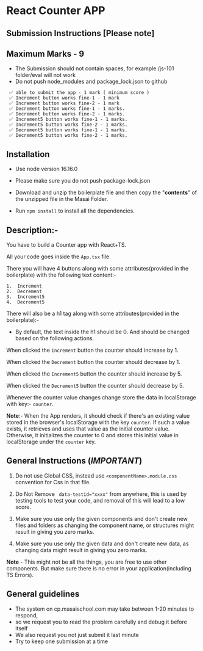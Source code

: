 # React Counter APP

## Submission Instructions [Please note]

## Maximum Marks - 9

- The Submission should not contain spaces, for example /js-101 folder/eval will not work
- Do not push node_modules and package_lock.json to github

```
 ✅ able to submit the app - 1 mark ( minimum score )
 ✅ Increment button works fine-1 - 1 mark
 ✅ Increment button works fine-2 - 1 mark
 ✅ Decrement button works fine-1 - 1 marks.
 ✅ Decrement button works fine-2 - 1 marks.
 ✅ Increment5 button works fine-1 - 1 marks.
 ✅ Increment5 button works fine-2 - 1 marks.
 ✅ Decrement5 button works fine-1 - 1 marks.
 ✅ Decrement5 button works fine-2 - 1 marks.

```

## Installation

- Use node version 16.16.0
- Please make sure you do not push package-lock.json

- Download and unzip the boilerplate file and then copy the "**contents**" of the unzipped file in the Masai Folder.

- Run `npm install` to install all the dependencies.

## Description:-

You have to build a Counter app with React+TS.

All your code goes inside the `App.tsx` file.

There you will have 4 buttons along with some attributes(provided in the boilerplate) with the following text content:-

    1.  Increment
    2.  Decrement
    3.  Increment5
    4.  Decrement5

There will also be a h1 tag along with some attributes(provided in the boilerplate):-
  - By default, the text inside the h1 should be 0. And should be changed based on the following actions.

When clicked the `Increment` button the counter should increase by 1.

When clicked the `Decrement` button the counter should decrease by 1.

When clicked the `Increment5` button the counter should increase by 5.

When clicked the `Decrement5` button the counter should decrease by 5.

Whenever the counter value changes change store the data in localStorage with key:- `counter`.

**Note**:- When the App renders, it should check if there's an existing value stored in the browser's localStorage with the key `counter`. If such a value exists, it retrieves and uses that value as the initial counter value. Otherwise, it initializes the counter to 0 and stores this initial value in localStorage under the `counter` key.

## General Instructions (**_IMPORTANT_**)

1. Do not use Global CSS, instead use `<componentName>.module.css` convention for Css in that file.

2. Do Not Remove ` data-testid="xxxx"` from anywhere, this is used by testing tools to test your code, and removal of this will lead to a low score.

3. Make sure you use only the given components and don't create new files and folders as changing the component name, or structures might result in giving you zero marks.

4. Make sure you use only the given data and don't create new data, as changing data might result in giving you zero marks.

**Note** - This might not be all the things, you are free to use other components. But make sure there is no error in your application(including TS Errors).

## General guidelines

- The system on cp.masaischool.com may take between 1-20 minutes to respond,
- so we request you to read the problem carefully and debug it before itself
- We also request you not just submit it last minute
- Try to keep one submission at a time

